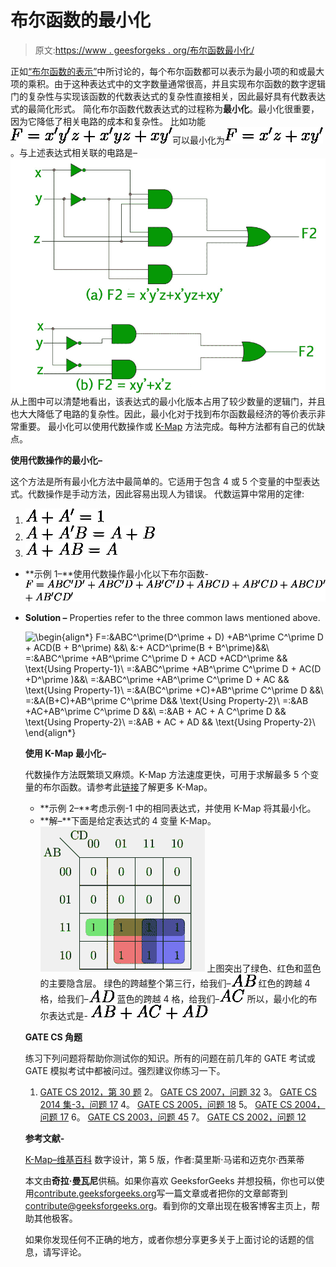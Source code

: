 # 布尔函数的最小化

> 原文:[https://www . geesforgeks . org/布尔函数最小化/](https://www.geeksforgeeks.org/minimization-of-boolean-functions/)

正如[“布尔函数的表示”](https://www.geeksforgeeks.org/mathematics-representation-boolean-functions/)中所讨论的，每个布尔函数都可以表示为最小项的和或最大项的乘积。由于这种表达式中的文字数量通常很高，并且实现布尔函数的数字逻辑门的复杂性与实现该函数的代数表达式的复杂性直接相关，因此最好具有代数表达式的最简化形式。
简化布尔函数代数表达式的过程称为**最小化**。最小化很重要，因为它降低了相关电路的成本和复杂性。
比如功能![F=x^\prime y^\prime z + x^\prime yz + xy^\prime](img/55c112002f6e3078d88c486474c8a3b0.png "Rendered by QuickLaTeX.com")可以最小化为![F=x^\prime z + xy^\prime](img/39cae835552a27d2fe5eab1059772ab4.png "Rendered by QuickLaTeX.com")。与上述表达式相关联的电路是–
![](img/ece251afe0a963a5ac24f3b54fbf8d61.png)
从上图中可以清楚地看出，该表达式的最小化版本占用了较少数量的逻辑门，并且也大大降低了电路的复杂性。因此，最小化对于找到布尔函数最经济的等价表示非常重要。
最小化可以使用代数操作或 [K-Map](https://www.geeksforgeeks.org/k-mapkarnaugh-map/) 方法完成。每种方法都有自己的优缺点。

**使用代数操作的最小化–**

这个方法是所有最小化方法中最简单的。它适用于包含 4 或 5 个变量的中型表达式。代数操作是手动方法，因此容易出现人为错误。
代数运算中常用的定律:

1.  ![\:A + A^\prime = 1 ](img/2f0d51e1c9ccaf947f9d2c92bdbc3547.png "Rendered by QuickLaTeX.com")
2.  ![\:A + A^\prime B = A + B](img/da581097fe0a46c527c30434db842a16.png "Rendered by QuickLaTeX.com")
3.  ![\:A + AB = A](img/efb6a1b1a557c40981c2051875935d01.png "Rendered by QuickLaTeX.com")

*   **示例 1–**使用代数操作最小化以下布尔函数-
    ![F=ABC^\prime D^\prime + ABC^\prime D + AB^\prime C^\prime D + ABCD + AB^\prime CD + ABCD^\prime \\        + AB^\prime CD^\prime](img/a77baf82dfd0f734074b46abadbf49e4.png "Rendered by QuickLaTeX.com")

*   **Solution –** Properties refer to the three common laws mentioned above.

    ![ \begin{align*} F=\:&ABC^\prime(D^\prime + D) +AB^\prime C^\prime D + ACD(B + B^\prime) &&\\ &\:+ ACD^\prime(B + B^\prime)&&\\ =\:&ABC^\prime +AB^\prime C^\prime D + ACD +ACD^\prime && \text{Using Property-1}\\ =\:&ABC^\prime +AB^\prime C^\prime D + AC(D +D^\prime )&&\\ =\:&ABC^\prime +AB^\prime C^\prime D + AC && \text{Using Property-1}\\ =\:&A(BC^\prime +C)+AB^\prime C^\prime D &&\\ =\:&A(B+C)+AB^\prime C^\prime D&& \text{Using Property-2}\\ =\:&AB +AC+AB^\prime C^\prime D &&\\ =\:&AB + AC + A C^\prime D && \text{Using Property-2}\\ =\:&AB + AC + AD && \text{Using Property-2}\\ \end{align*} ](img/377ef52a7ec8fd0521ad739870eb60f0.png "Rendered by QuickLaTeX.com")

    **使用 K-Map 最小化–**

    代数操作方法既繁琐又麻烦。K-Map 方法速度更快，可用于求解最多 5 个变量的布尔函数。请参考此[链接](https://www.geeksforgeeks.org/k-mapkarnaugh-map/)了解更多 K-Map。

    *   **示例 2–**考虑示例-1 中的相同表达式，并使用 K-Map 将其最小化。
    *   **解–**下面是给定表达式的 4 变量 K-Map。
        ![](img/ffed9cf3ca06412cc4cb5dce9dcaf5d9.png)
        上图突出了绿色、红色和蓝色的主要隐含层。
        绿色的跨越整个第三行，给我们–![AB](img/7e062a84cae3f1fd21c0673485b319f6.png "Rendered by QuickLaTeX.com")
        红色的跨越 4 格，给我们–![AD](img/5363b838d41f0f7f87464486bcf9a70e.png "Rendered by QuickLaTeX.com")
        蓝色的跨越 4 格，给我们–![AC](img/5e758bf1728915da4a2cd731b172a4eb.png "Rendered by QuickLaTeX.com")
        所以，最小化的布尔表达式是- ![AB+AC+AD](img/411c45f9f1862c51e6cce87798b2cc97.png "Rendered by QuickLaTeX.com")

    **GATE CS 角题**

    练习下列问题将帮助你测试你的知识。所有的问题在前几年的 GATE 考试或 GATE 模拟考试中都被问过。强烈建议你练习一下。

    1. [GATE CS 2012，第 30 题](https://www.geeksforgeeks.org/gate-gate-cs-2012-question-30/)
    2。 [GATE CS 2007，问题 32](https://www.geeksforgeeks.org/gate-gate-cs-2007-question-32/)
    3。 [GATE CS 2014 集-3，问题 17](https://www.geeksforgeeks.org/gate-gate-cs-2014-set-3-question-17/)
    4。 [GATE CS 2005，问题 18](https://www.geeksforgeeks.org/gate-gate-cs-2005-question-18/)
    5。 [GATE CS 2004，问题 17](https://www.geeksforgeeks.org/gate-gate-cs-2004-question-17/)
    6。 [GATE CS 2003，问题 45](https://www.geeksforgeeks.org/gate-gate-cs-2003-question-45/)
    7。 [GATE CS 2002，问题 12](https://www.geeksforgeeks.org/gate-gate-cs-2002-question-12/)

    **参考文献-**

    [K-Map–维基百科](https://en.wikipedia.org/wiki/Karnaugh_map)
    数字设计，第 5 版，作者:莫里斯·马诺和迈克尔·西莱蒂

    本文由**奇拉·曼瓦尼**供稿。如果你喜欢 GeeksforGeeks 并想投稿，你也可以使用[contribute.geeksforgeeks.org](http://www.contribute.geeksforgeeks.org)写一篇文章或者把你的文章邮寄到 contribute@geeksforgeeks.org。看到你的文章出现在极客博客主页上，帮助其他极客。

    如果你发现任何不正确的地方，或者你想分享更多关于上面讨论的话题的信息，请写评论。
